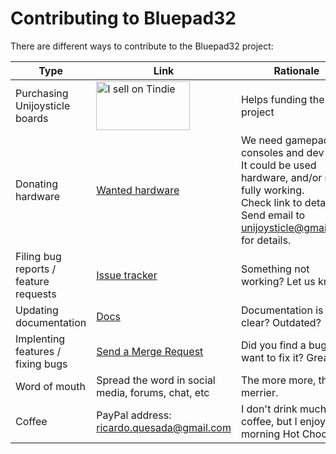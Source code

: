 # Contributing to Bluepad32

There are different ways to contribute to the Bluepad32 project:

| Type | Link | Rationale |
| ---- | ---------- | -- |
| Purchasing Unijoysticle boards | <a href="https://www.tindie.com/stores/riq/?ref=offsite_badges&utm_source=sellers_riq&utm_medium=badges&utm_campaign=badge_medium"><img src="https://d2ss6ovg47m0r5.cloudfront.net/badges/tindie-mediums.png" alt="I sell on Tindie" width="150" height="78"></a> | Helps funding the project |
| Donating hardware | [Wanted hardware][wanted_hardware] | We need gamepads, consoles and dev kits.<br>It could be used hardware, and/or not fully working.<br>Check link to details.<br>Send email to unijoysticle@gmail.com for details. |
| Filing bug reports / feature requests | [Issue tracker][issue_tracker] | Something not working? Let us know! |
| Updating documentation | [Docs][docs] | Documentation is not clear? Outdated? |
| Implenting features / fixing bugs | [Send a Merge Request][merge_request] | Did you find a bug? want to fix it? Great! |
| Word of mouth | Spread the word in social media, forums, chat, etc | The more more, the merrier. |
| Coffee | PayPal address: ricardo.quesada@gmail.com | I don't drink much coffee, but I enjoy a morning Hot Chocolate |

[wanted_hardware]: https://docs.google.com/spreadsheets/d/10Ev5ycCAJGgVBQ9sc6y-U0cPcbdUCy1aqvxLBfc50_Y/edit#gid=522243731
[issue_tracker]: https://gitlab.com/ricardoquesada/bluepad32/-/issues
[docs]: https://gitlab.com/ricardoquesada/bluepad32/-/tree/main/docs
[merge_request]: https://gitlab.com/ricardoquesada/bluepad32/-/merge_requests

